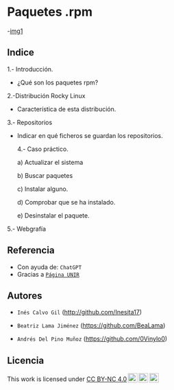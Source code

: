 # Paquetes .rpm

-[img1](img/rocky-linux.png)

## Indice

1.- Introducción.

- ¿Qué son los paquetes rpm?

2.-Distribución Rocky Linux

- Característica de esta distribución.

3.- Repositorios

- Indicar en qué ficheros se guardan los repositorios.

  4.- Caso práctico.

  a) Actualizar el sistema

  b) Buscar paquetes

  c) Instalar alguno.

  d) Comprobar que se ha instalado.

  e) Desinstalar el paquete.

5.- Webgrafía

## Referencia

- Con ayuda de: `ChatGPT` 
- Gracias a [`Página UNIR`](https://www.unir.net/ingenieria/revista/riesgos-laborales-informatica/)

## Autores

- `Inés Calvo Gil` (http://github.com/Inesita17)

- `Beatriz Lama Jiménez` (https://github.com/BeaLama)

- `Andrés Del Pino Muñoz` (https://github.com/0Vinylo0)

## Licencia
<p xmlns:cc="http://creativecommons.org/ns#" >This work is licensed under <a href="http://creativecommons.org/licenses/by-nc/4.0/?ref=chooser-v1" target="_blank" rel="license noopener noreferrer" style="display:inline-block;">CC BY-NC 4.0<img style="height:22px!important;margin-left:3px;vertical-align:text-bottom;" src="https://mirrors.creativecommons.org/presskit/icons/cc.svg?ref=chooser-v1"><img style="height:22px!important;margin-left:3px;vertical-align:text-bottom;" src="https://mirrors.creativecommons.org/presskit/icons/by.svg?ref=chooser-v1"><img style="height:22px!important;margin-left:3px;vertical-align:text-bottom;" src="https://mirrors.creativecommons.org/presskit/icons/nc.svg?ref=chooser-v1"></a></p>
